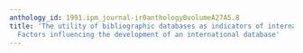 ```yaml
---
anthology_id: 1991.ipm_journal-ir0anthology0volumeA27A5.8
title: 'The utility of bibliographic databases as indicators of international research:
  Factors influencing the development of an international database'
---
```

